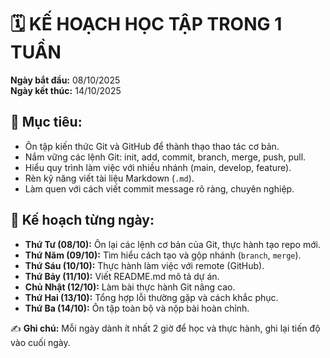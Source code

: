 # 🗓️ KẾ HOẠCH HỌC TẬP TRONG 1 TUẦN

**Ngày bắt đầu:** 08/10/2025  
**Ngày kết thúc:** 14/10/2025  

## 🎯 Mục tiêu:
- Ôn tập kiến thức Git và GitHub để thành thạo thao tác cơ bản.  
- Nắm vững các lệnh Git: init, add, commit, branch, merge, push, pull.  
- Hiểu quy trình làm việc với nhiều nhánh (main, develop, feature).  
- Rèn kỹ năng viết tài liệu Markdown (`.md`).  
- Làm quen với cách viết commit message rõ ràng, chuyên nghiệp.  

## 📅 Kế hoạch từng ngày:
- **Thứ Tư (08/10):** Ôn lại các lệnh cơ bản của Git, thực hành tạo repo mới.  
- **Thứ Năm (09/10):** Tìm hiểu cách tạo và gộp nhánh (`branch`, `merge`).  
- **Thứ Sáu (10/10):** Thực hành làm việc với remote (GitHub).  
- **Thứ Bảy (11/10):** Viết README.md mô tả dự án.  
- **Chủ Nhật (12/10):** Làm bài thực hành Git nâng cao.  
- **Thứ Hai (13/10):** Tổng hợp lỗi thường gặp và cách khắc phục.  
- **Thứ Ba (14/10):** Ôn tập toàn bộ và nộp bài hoàn chỉnh.  

✍️ **Ghi chú:** Mỗi ngày dành ít nhất 2 giờ để học và thực hành, ghi lại tiến độ vào cuối ngày.

